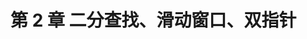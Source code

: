 # 第 2 章 二分查找、滑动窗口、双指针

<!--
- [第 0 章 参考资料](/algorithm-basic/reference/reference.md)
- [第 1 章 递归与时间复杂度](/algorithm-basic/recursion-time-complexity/intro.md)
- [第 2 章 循环不变量](/algorithm-basic/loop-invariant/intro.md)
- [第 3 章 基础排序算法](/algorithm-basic/basic/intro.md)
- [第 4 章 归并排序](/algorithm-basic/merge-sort/intro.md)
- [第 5 章 快速排序](/algorithm-basic/quick-sort/intro.md)
- [第 6 章 非比较排序算法](/algorithm-basic/non-comparison/intro.md)
- [第 7 章 二分查找](/algorithm-basic/binary-search/1-decrease-and-conquer.md)
- [第 8 章 滑动窗口](/algorithm-basic/sliding-window/intro.md)
- [第 9 章 双指针](/algorithm-basic/two-pointers/intro.md) -->
